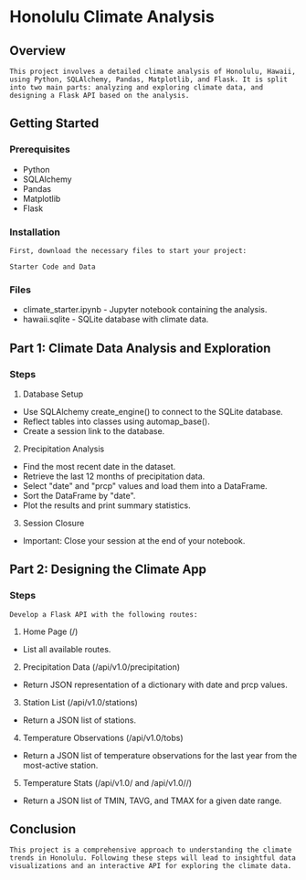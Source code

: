 # Honolulu Climate Analysis

## Overview
`This project involves a detailed climate analysis of Honolulu, Hawaii, using Python, SQLAlchemy, Pandas, Matplotlib, and Flask. It is split into two main parts: analyzing and exploring climate data, and designing a Flask API based on the analysis.`

## Getting Started
### Prerequisites
- Python
- SQLAlchemy
- Pandas
- Matplotlib
- Flask


### Installation
`First, download the necessary files to start your project:`

`Starter Code and Data`

### Files
- climate_starter.ipynb - Jupyter notebook containing the analysis.
- hawaii.sqlite - SQLite database with climate data.

## Part 1: Climate Data Analysis and Exploration
### Steps
1. Database Setup
- Use SQLAlchemy create_engine() to connect to the SQLite database.
- Reflect tables into classes using automap_base().
- Create a session link to the database.

2. Precipitation Analysis
- Find the most recent date in the dataset.
- Retrieve the last 12 months of precipitation data.
- Select "date" and "prcp" values and load them into a DataFrame.
- Sort the DataFrame by "date".
- Plot the results and print summary statistics.

3. Session Closure
- Important: Close your session at the end of your notebook.


## Part 2: Designing the Climate App
### Steps
`Develop a Flask API with the following routes:`

1. Home Page (/)
- List all available routes.

2. Precipitation Data (/api/v1.0/precipitation)
- Return JSON representation of a dictionary with date and prcp values.

3. Station List (/api/v1.0/stations)
- Return a JSON list of stations.

4. Temperature Observations (/api/v1.0/tobs)
- Return a JSON list of temperature observations for the last year from the most-active station.

5. Temperature Stats (/api/v1.0/<start> and /api/v1.0/<start>/<end>)
- Return a JSON list of TMIN, TAVG, and TMAX for a given date range.

## Conclusion
`This project is a comprehensive approach to understanding the climate trends in Honolulu. Following these steps will lead to insightful data visualizations and an interactive API for exploring the climate data.`